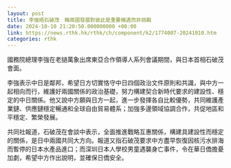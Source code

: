 ```yaml
---
layout: post
title: 李強晤石破茂　稱兩國發展對彼此是重要機遇而非挑戰
date: 2024-10-10 21:20:50.000000000 +08:00
link: https://news.rthk.hk/rthk/ch/component/k2/1774007-20241010.htm
categories: rthk
---
```


國務院總理李強在老撾萬象出席東亞合作領導人系列會議期間，與日本首相石破茂會面。

李強表示中日是鄰邦，希望日方切實恪守中日四個政治文件原則和共識，與中方一起相向而行，維護好兩國關係的政治基礎，努力構建契合新時代要求的建設性、穩定的中日關係。他又說中方願與日方一起，進一步發揮各自比較優勢，共同維護產業鏈、供應鏈穩定暢通和全球自由貿易體系；加強多邊領域協調合作，共促地區和平穩定、繁榮發展。

共同社報道，石破茂在會談中表示，全面推進戰略互惠關係，構建具建設性而穩定的關係，是日中兩國共同大方向。報道又指石破茂要求中方盡早恢復因核污水排海而暫停的日本水產品進口；而深圳日本人學校男童遇襲身亡事件，令在華日僑擔憂加劇，希望中方作出說明，並確保日僑安全。
